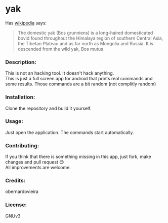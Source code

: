 # yak
Has [wikipedia](https://en.wikipedia.org/wiki/Domestic_yak) says:
>The domestic yak (Bos grunniens) is a long-haired domesticated bovid found throughout the Himalaya region of southern Central Asia, the Tibetan Plateau and as far north as Mongolia and Russia. It is descended from the wild yak, Bos mutus

### Description:
This is not an hacking tool. It doesn't hack anything.<br>
This is just a full screen app for android that prints real commands and some results. Those commands are a bit random (not complitly random)

### Installation:
Clone the repository and build it yourself.

### Usage:
Just open the application. The commands start automatically.

### Contributing:
If you think that there is something missing in this app, just fork, make changes and pull request :blush:<br>
All improvements are welcome.

### Credits:
obernardovieira

### License:
GNUv3
